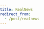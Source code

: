 ```yaml
---
title: RealNews
redirect_from:
  - /post/realnews
---
```

<html lang="">
<head>
  <meta charset="utf-8">
  <meta name="viewport" content="width=device-width, initial-scale=1.0">
  <style>
    body {
      padding: 0;
      margin: 0;
    }
  </style>
  <script src="p5/p5.js"></script>
  <script src="p5/p5.sound.js"></script>
  <script src="RealNews.js"></script>
</head>

<body>
  <div id="videos"></div>
</body>

</html>